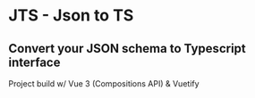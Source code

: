 # JTS - Json to TS

## Convert your JSON schema to Typescript interface

Project build w/ Vue 3 (Compositions API) & Vuetify
